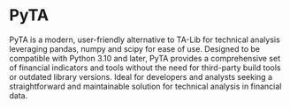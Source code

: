 # PyTA
PyTA is a modern, user-friendly alternative to TA-Lib for technical analysis leveraging pandas, numpy and scipy for ease of use. Designed to be compatible with Python 3.10 and later, PyTA provides a comprehensive set of financial indicators and tools without the need for third-party build tools or outdated library versions. Ideal for developers and analysts seeking a straightforward and maintainable solution for technical analysis in financial data.
